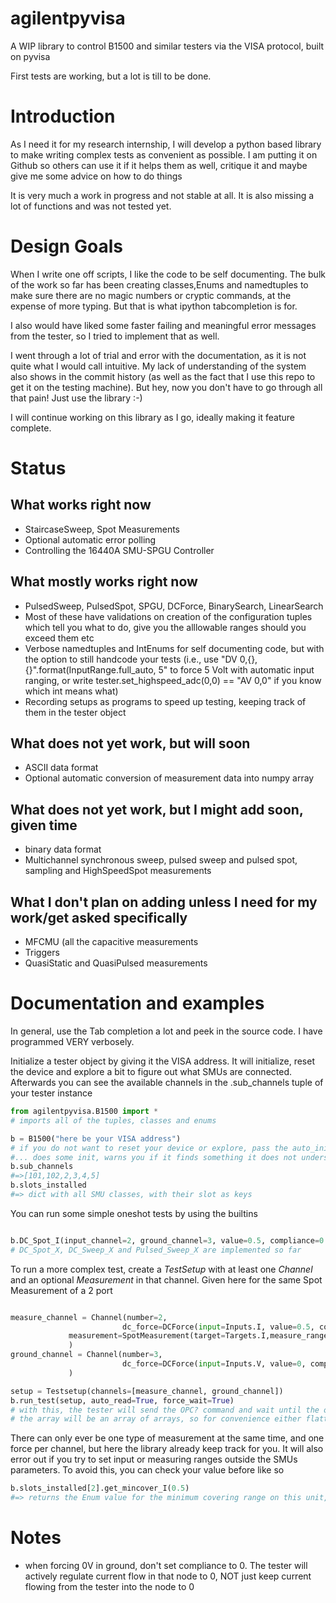 # agilentpyvisa
A WIP library to control B1500 and similar testers via the VISA protocol, built on pyvisa

First tests are working, but a lot is till to be done.


# Introduction
As I need it for my research internship, I will develop a python based library to make writing complex tests as convenient as possible. I am putting it on Github so others can use it if it helps them as well, critique it and maybe give me some advice on how to do things
 
It is very much a work in progress and not stable at all. It is also missing a lot of functions and was not tested yet.

# Design Goals

When I write one off scripts, I like the code to be self documenting. The bulk of the work so far has been creating classes,Enums and namedtuples to make sure there are no magic numbers or cryptic commands, at the expense of more typing. But that is what ipython tabcompletion is for.

I also would have liked some faster failing and meaningful error messages from the tester, so I tried to implement that as well.

I went through a lot of trial and error with the documentation, as it is not quite what I would call intuitive. My lack of understanding of the system also shows in the commit history (as well as the fact that I use this repo to get it on the testing machine). But hey, now you don't have to go through all that pain! Just use the library :-)

I will continue working on this library as I go, ideally making it feature complete.
# Status
## What works right now

* StaircaseSweep, Spot Measurements
* Optional automatic error polling
* Controlling the 16440A SMU-SPGU Controller

## What mostly works right now

*  PulsedSweep, PulsedSpot, SPGU, DCForce, BinarySearch, LinearSearch
* Most of these have validations on creation of the configuration tuples which tell you what to do, give you the alllowable ranges should you exceed them etc
* Verbose namedtuples and IntEnums for self documenting code, but with the option to still handcode your tests (i.e., use "DV 0,{},{}".format(InputRange.full_auto, 5" to force 5 Volt with automatic input ranging, or write tester.set_highspeed_adc(0,0) == "AV 0,0" if you know which int means what)
* Recording setups as programs to speed up testing, keeping track of them in the tester object

## What does not yet work, but will soon
* ASCII data format
* Optional automatic conversion of measurement data into numpy array

## What does not yet work, but I might add soon, given time
* binary data format
* Multichannel synchronous sweep, pulsed sweep and pulsed spot, sampling and HighSpeedSpot measurements

## What I don't plan on adding unless I need for my work/get asked specifically
* MFCMU (all the capacitive measurements
* Triggers
* QuasiStatic and QuasiPulsed measurements

# Documentation and examples
In general, use the Tab completion a lot and peek in the source code. I have programmed VERY verbosely.

Initialize a tester object by giving it the VISA address. It will initialize, reset the device and explore a bit to figure out what SMUs are connected. Afterwards you can see the available channels in the .sub_channels tuple of your tester instance

```python
from agilentpyvisa.B1500 import *
# imports all of the tuples, classes and enums

b = B1500("here be your VISA address")
# if you do not want to reset your device or explore, pass the auto_init=False option
#... does some init, warns you if it finds something it does not understand
b.sub_channels
#=>[101,102,2,3,4,5]
b.slots_installed
#=> dict with all SMU classes, with their slot as keys
```

You can run some simple oneshot tests  by using the builtins

```python

b.DC_Spot_I(input_channel=2, ground_channel=3, value=0.5, compliance=0.5)
# DC_Spot_X, DC_Sweep_X and Pulsed_Sweep_X are implemented so far
```

To run a more complex test, create a *TestSetup* with at least one *Channel* and an optional *Measurement* in that channel. Given here for the same Spot Measurement of a 2 port
```python

measure_channel = Channel(number=2,
                         dc_force=DCForce(input=Inputs.I, value=0.5, compliance=0.5,input_range=InputRanges_I.A1_limited),
			 measurement=SpotMeasurement(target=Targets.I,measure_range=MeasureRanges_i.A1_fixed, side=MeasureSides.compliance_side)
			 )
ground_channel = Channel(number=3,
                         dc_force=DCForce(input=Inputs.V, value=0, compliance=0.5,input_range=InputRanges_I.A1_limited),
			 )

setup = Testsetup(channels=[measure_channel, ground_channel])
b.run_test(setup, auto_read=True, force_wait=True)
# with this, the tester will send the OPC? command and wait until the operations are done, and then read out and parse the measurement into a numpy array
# the array will be an array of arrays, so for convenience either flatten it or read it into a pandas.DataFrame
```
There can only ever be one type of measurement at the same time, and one force per channel, but here the library already keep track for you.
It will also error out if you try to set input or measuring ranges outside the SMUs parameters. To avoid this, you can check your value before like so

```python
b.slots_installed[2].get_mincover_I(0.5)
#=> returns the Enum value for the minimum covering range on this unit, fullauto if it doesn't find anything
```
 # Notes

* when forcing 0V in ground, don't set compliance to 0. The tester will actively regulate current flow in that node to 0, NOT just keep current flowing from the tester into the node to 0

